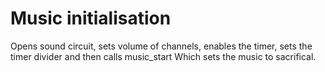 # Music initialisation
Opens sound circuit, sets volume of channels, enables the timer, sets the timer divider and then calls music_start
Which sets the music to sacrifical.